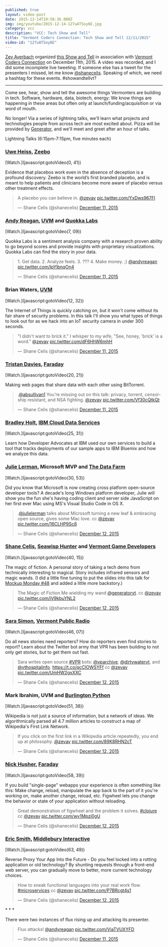 ```yaml
---
published: true
layout: video-post
date: 2015-12-14T19:58:36.000Z
img: img/youtube/2015-12-14-127uATSoy6E.jpg
category: vcc
description: "VCC: Tech Show and Tell"
title: "Vermont Coders Connection: Tech Show and Tell 12/11/2015"
video-id: "127uATSoy6E"
---
```

[Zev Averbach](https://twitter.com/zevav) organized [this Show and Tell](http://www.meetup.com/VTCode/events/227164072/) in association with [Vermont Coders Connection](http://www.meetup.com/VTCode/) on December 11th, 2015.  A video was recorded, and I did some incomplete live tweeting.  If someone else has a tweet for the presenters I missed, let me know [@shanecelis](http://twitter.com/shanecelis).  Speaking of which, we need a hashtag for these events. #showandtellvt?

* * *

Come see, hear, show and tell the awesome things Vermonters are building in tech. Software, hardware, data, biotech, energy: We know things are happening in these areas but often only at launch/funding/acquisition or via word of mouth.

No longer! Via a series of lightning talks, we'll learn what projects and technologies people from across tech are most excited about. Pizza will be provided by [Generator](https://generatorvt.com), and we'll meet and greet after an hour of talks.

Lightning Talks (6:15pm-7:15pm, five minutes each)

### [Uwe Heiss](https://twitter.com/uweheiss), [Zeebo](http://zeeboeffect.com)

[Watch.](javascript:gotoVideo(0, 41))

Evidence that placebos work even in the absence of deception is a profound discovery.  Zeebo is the world’s first branded placebo, and is meant to help patients and clinicians become more aware of placebo versus other treatment effects.

<blockquote class="twitter-tweet tw-align-center" lang="en"><p lang="en" dir="ltr">A placebo you can believe in. <a href="https://twitter.com/zevav">@zevav</a> <a href="https://t.co/YxDws967Fl">pic.twitter.com/YxDws967Fl</a></p>&mdash; Shane Celis (@shanecelis) <a href="https://twitter.com/shanecelis/status/675455655692656641">December 11, 2015</a></blockquote> <script async src="//platform.twitter.com/widgets.js" charset="utf-8"></script>

### [Andy Reagan](https://twitter.com/andyreagan), [UVM](http://www.uvm.edu/~cmplxsys/) and [Quokka Labs](http://quokkalabs.io)

[Watch.](javascript:gotoVideo(7, 09))

Quokka Labs is a sentiment analysis company with a research proven ability to go beyond scores and provide insights with proprietary visualizations. Quokka Labs can find the story in your data.

<blockquote class="twitter-tweet tw-align-center" lang="en"><p lang="en" dir="ltr">1. Get data.&#10;2. Analyze feels.&#10;3. ???&#10;4. Make money. ;) <a href="https://twitter.com/andyreagan">@andyreagan</a> <a href="https://t.co/IpYlbnqOn4">pic.twitter.com/IpYlbnqOn4</a></p>&mdash; Shane Celis (@shanecelis) <a href="https://twitter.com/shanecelis/status/675457439001616385">December 11, 2015</a></blockquote> <script async src="//platform.twitter.com/widgets.js" charset="utf-8"></script>

### Brian Waters, [UVM](http://www.uvm.edu/~cems/cs/)

[Watch.](javascript:gotoVideo(12, 32))

The Internet of Things is quickly catching on, but it won't come without its fair share of security problems. In this talk I'll show you what types of things to look out for as we hack into an IoT security camera in under 300 seconds.

<blockquote class="twitter-tweet tw-align-center" lang="en"><p lang="en" dir="ltr">&quot;I didn&#39;t want to brick it.&quot;&#10;&#10;I whisper to my wife, &quot;See, honey, &#39;brick&#39; is a word.&quot; <a href="https://twitter.com/zevav">@zevav</a> <a href="https://t.co/dF6HhW6mhH">pic.twitter.com/dF6HhW6mhH</a></p>&mdash; Shane Celis (@shanecelis) <a href="https://twitter.com/shanecelis/status/675458529877204992">December 11, 2015</a></blockquote> <script async src="//platform.twitter.com/widgets.js" charset="utf-8"></script>

### [Tristan Davies](https://twitter.com/devtristan), [Faraday](http://www.faraday.io)

[Watch.](javascript:gotoVideo(20, 21))

Making web pages that share data with each other using BitTorrent.

<blockquote class="twitter-tweet tw-align-center" lang="en"><p lang="en" dir="ltr">.<a href="https://twitter.com/absullivan1">@absullivan1</a> You&#39;re missing out on this talk: privacy, torrent, censorship resistant, and NSA fighting. <a href="https://twitter.com/zevav">@zevav</a> <a href="https://t.co/Vf30cQtkQt">pic.twitter.com/Vf30cQtkQt</a></p>&mdash; Shane Celis (@shanecelis) <a href="https://twitter.com/shanecelis/status/675460517931126784">December 11, 2015</a></blockquote> <script async src="//platform.twitter.com/widgets.js" charset="utf-8"></script>

### [Bradley Holt](https://twitter.com/bradleyholt), [IBM Cloud Data Services](https://developer.ibm.com/clouddataservices/)

[Watch.](javascript:gotoVideo(25, 31))

Learn how Developer Advocates at IBM used our own services to build a tool that tracks deployments of our sample apps to IBM Bluemix and how we analyze this data.

### [Julie Lerman](https://twitter.com/julielerman), Microsoft MVP and [The Data Farm](http://thedatafarm.com)

[Watch.](javascript:gotoVideo(30, 53))

Did you know that Microsoft is now creating cross platform open-source developer tools? A decade's long Windows platform developer, Julie will show you the fun she's having coding client and server side JavaScript on her first ever Mac using MS's Visual Studio Code in OS X.

<blockquote class="twitter-tweet tw-align-center" lang="en"><p lang="en" dir="ltr">.<a href="https://twitter.com/julielerman">@julielerman</a> talks about Microsoft turning a new leaf &amp; embracing open source, gives some Mac love. cc <a href="https://twitter.com/zevav">@zevav</a> <a href="https://t.co/16CLHP9Sc8">pic.twitter.com/16CLHP9Sc8</a></p>&mdash; Shane Celis (@shanecelis) <a href="https://twitter.com/shanecelis/status/675517201714176000">December 12, 2015</a></blockquote> <script async src="//platform.twitter.com/widgets.js" charset="utf-8"></script>

### [Shane Celis](https://twitter.com/shanecelis), [Seawisp Hunter](https://seawisphunter.com) and [Vermont Game Developers](http://vtgamedev.com)

[Watch.](javascript:gotoVideo(40, 15))

The magic of fiction.  A personal story of taking a tech demo from technically interesting to magical. Story includes infrared sensors and magic wands.  (I did a little fine tuning to put the slides into this talk for [Mockup Monday #48](/mockup%20monday/2015/12/14/mockup-monday-48-the-magic-of-fiction/) and added a little more backstory.)

<blockquote class="twitter-tweet tw-align-center" lang="en"><p lang="en" dir="ltr">The Magic of Fiction&#10;&#10;Me wielding my wand <a href="https://twitter.com/generatorvt">@generatorvt</a>. cc <a href="https://twitter.com/zevav">@zevav</a> <a href="https://t.co/iV9kbuYNL2">pic.twitter.com/iV9kbuYNL2</a></p>&mdash; Shane Celis (@shanecelis) <a href="https://twitter.com/shanecelis/status/675467095900086272">December 12, 2015</a></blockquote> <script async src="//platform.twitter.com/widgets.js" charset="utf-8"></script>

### [Sara Simon](https://twitter.com/sarambsimon), [Vermont Public Radio](http://vpr.net)

[Watch.](javascript:gotoVideo(46, 07))

Do all news stories need reporters? How do reporters even find stories to report? Learn about the Twitter bot army that VPR has been building to not only get stories, but to get them out fast.

<blockquote class="twitter-tweet tw-align-center" lang="en"><p lang="en" dir="ltr">Sara writes open source <a href="https://twitter.com/hashtag/VPR?src=hash">#VPR</a> bots: <a href="https://twitter.com/vparchive">@vparchive</a>, <a href="https://twitter.com/dirtywatervt">@dirtywatervt</a>, and <a href="https://twitter.com/vthospitalinfo">@vthospitalinfo</a>. <a href="https://t.co/qcClOWSYFf">https://t.co/qcClOWSYFf</a> cc <a href="https://twitter.com/zevav">@zevav</a> <a href="https://t.co/UmHW2gxXXC">pic.twitter.com/UmHW2gxXXC</a></p>&mdash; Shane Celis (@shanecelis) <a href="https://twitter.com/shanecelis/status/675512075175768064">December 12, 2015</a></blockquote> <script async src="//platform.twitter.com/widgets.js" charset="utf-8"></script>

### Mark Ibrahim, UVM and [Burlington Python](http://www.meetup.com/btvpython/)

[Watch.](javascript:gotoVideo(51, 38))

Wikipedia is not just a source of information, but a network of ideas. We algorithmically parsed all 4.7 million articles to construct a map of Wikipedia's First Link Network.

<blockquote class="twitter-tweet tw-align-center" lang="en"><p lang="en" dir="ltr">If you click on the first link in a Wikipedia article repeatedly, you end up at philosophy. <a href="https://twitter.com/zevav">@zevav</a> <a href="https://t.co/89K8RHN2cT">pic.twitter.com/89K8RHN2cT</a></p>&mdash; Shane Celis (@shanecelis) <a href="https://twitter.com/shanecelis/status/675469010914406400">December 12, 2015</a></blockquote> <script async src="//platform.twitter.com/widgets.js" charset="utf-8"></script>

### [Nick Husher](https://twitter.com/teslanick), [Faraday](http://www.faraday.io)

[Watch.](javascript:gotoVideo(58, 39))

If you build "single-page" webapps your experience is often something like this: Make change, reload, manipulate the app back to the part of it you're working on, make another change, reload, etc. Figwheel lets you change the behavior or state of your application without reloading.

<blockquote class="twitter-tweet tw-align-center" lang="en"><p lang="en" dir="ltr">Great demonstration of figwheel and the problem it solves. <a href="https://twitter.com/hashtag/clojure?src=hash">#clojure</a> cc <a href="https://twitter.com/zevav">@zevav</a> <a href="https://t.co/wv1Mpzi0gU">pic.twitter.com/wv1Mpzi0gU</a></p>&mdash; Shane Celis (@shanecelis) <a href="https://twitter.com/shanecelis/status/675470974679150592">December 12, 2015</a></blockquote> <script async src="//platform.twitter.com/widgets.js" charset="utf-8"></script>

### [Eric Smith](https://twitter.com/eric_s_smith), [Middlebury Interactive](https://www.middleburyinteractive.com)

[Watch.](javascript:gotoVideo(63, 49))

Reverse Proxy Your App Into the Future - Do you feel locked into a rotting application or old technology? By shunting requests through a front-end web server, you can gradually move to better, more current technology choices.

<blockquote class="twitter-tweet tw-align-center" lang="en"><p lang="en" dir="ltr">How to sneak functional languages into your real work flow. <a href="https://twitter.com/hashtag/microservices?src=hash">#microservices</a> cc <a href="https://twitter.com/zevav">@zevav</a> <a href="https://t.co/P7BRcgt4s1">pic.twitter.com/P7BRcgt4s1</a></p>&mdash; Shane Celis (@shanecelis) <a href="https://twitter.com/shanecelis/status/675472520062070784">December 12, 2015</a></blockquote> <script async src="//platform.twitter.com/widgets.js" charset="utf-8"></script>
* * *

There were two instances of flux rising up and attacking its presenter.

<blockquote class="twitter-tweet tw-align-center" lang="en"><p lang="en" dir="ltr">Flux attacks! <a href="https://twitter.com/andyreagan">@andyreagan</a> <a href="https://t.co/ViaTVUXYFD">pic.twitter.com/ViaTVUXYFD</a></p>&mdash; Shane Celis (@shanecelis) <a href="https://twitter.com/shanecelis/status/675455543398572033">December 11, 2015</a></blockquote> <script async src="//platform.twitter.com/widgets.js" charset="utf-8"></script>
